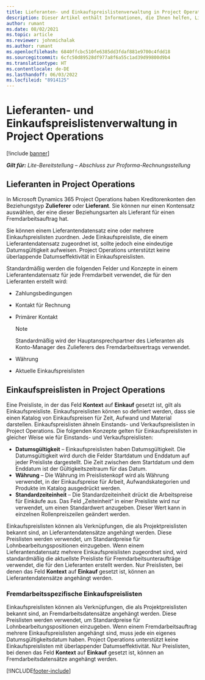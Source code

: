 ```yaml
---
title: Lieferanten- und Einkaufspreislistenverwaltung in Project Operations
description: Dieser Artikel enthält Informationen, die Ihnen helfen, Lieferantendaten und Preislisten für den Kauf von Unteraufträgen zu erstellen und zu pflegen.
author: rumant
ms.date: 08/02/2021
ms.topic: article
ms.reviewer: johnmichalak
ms.author: rumant
ms.openlocfilehash: 6840ffcbc510fe6385dd3fdaf881e9700c4fdd18
ms.sourcegitcommit: 6cfc50d89528df977a8f6a55c1ad39d99800d9b4
ms.translationtype: HT
ms.contentlocale: de-DE
ms.lasthandoff: 06/03/2022
ms.locfileid: "8914125"
---
```

# <a name="vendor-and-purchase-price-list-management-in-project-operations"></a>Lieferanten- und Einkaufspreislistenverwaltung in Project Operations

[!include [banner](../../includes/dataverse-preview.md)]

_**Gilt für:** Lite-Bereitstellung – Abschluss zur Proforma-Rechnungsstellung_

## <a name="vendors-in-project-operations"></a>Lieferanten in Project Operations

In Microsoft Dynamics 365 Project Operations haben Kreditorenkonten den Beziehungstyp **Zulieferer** oder **Lieferant**. Sie können nur einen Kontensatz auswählen, der eine dieser Beziehungsarten als Lieferant für einen Fremdarbeitsauftrag hat.

Sie können einem Lieferantendatensatz eine oder mehrere Einkaufspreislisten zuordnen. Jede Einkaufspreisliste, die einem Lieferantendatensatz zugeordnet ist, sollte jedoch eine eindeutige Datumsgültigkeit aufweisen. Project Operations unterstützt keine überlappende Datumseffektivität in Einkaufspreislisten.

Standardmäßig werden die folgenden Felder und Konzepte in einem Lieferantendatensatz für jede Fremdarbeit verwendet, die für den Lieferanten erstellt wird:

- Zahlungsbedingungen
- Kontakt für Rechnung
- Primärer Kontakt

    > [!NOTE]
    > Standardmäßig wird der Hauptansprechpartner des Lieferanten als Konto-Manager des Zulieferers des Fremdarbeitsvertrags verwendet.

- Währung
- Aktuelle Einkaufspreislisten

## <a name="purchase-price-lists-in-project-operations"></a>Einkaufspreislisten in Project Operations

Eine Preisliste, in der das Feld **Kontext** auf **Einkauf** gesetzt ist, gilt als Einkaufspreisliste. Einkaufspreislisten können so definiert werden, dass sie einen Katalog von Einkaufspreisen für Zeit, Aufwand und Material darstellen. Einkaufspreislisten ähneln Einstands- und Verkaufspreislisten in Project Operations. Die folgenden Konzepte gelten für Einkaufspreislisten in gleicher Weise wie für Einstands- und Verkaufspreislisten:

- **Datumsgültigkeit** – Einkaufspreislisten haben Datumsgültigkeit. Die Datumsgültigkeit wird durch die Felder Startdatum und Enddatum auf jeder Preisliste dargestellt. Die Zeit zwischen dem Startdatum und dem Enddatum ist der Gültigkeitszeitraum für das Datum.
- **Währung** – Die Währung im Preislistenkopf wird als Währung verwendet, in der Einkaufspreise für Arbeit, Aufwandskategorien und Produkte im Katalog ausgedrückt werden.
- **Standardzeiteinheit** – Die Standardzeiteinheit drückt die Arbeitspreise für Einkäufe aus. Das Feld „Zeiteinheit“ in einer Preisliste wird nur verwendet, um einen Standardwert anzugeben. Dieser Wert kann in einzelnen Rollenpreiszeilen geändert werden.

Einkaufspreislisten können als Verknüpfungen, die als Projektpreislisten bekannt sind, an Lieferantendatensätze angehängt werden. Diese Preislisten werden verwendet, um Standardpreise für Lohnbearbeitungspositionen einzugeben. Wenn einem Lieferantendatensatz mehrere Einkaufspreislisten zugeordnet sind, wird standardmäßig die aktuellste Preisliste für Fremdarbeitsunteraufträge verwendet, die für den Lieferanten erstellt werden. Nur Preislisten, bei denen das Feld **Kontext** auf **Einkauf** gesetzt ist, können an Lieferantendatensätze angehängt werden.

### <a name="subcontract-specific-purchase-price-lists"></a>Fremdarbeitsspezifische Einkaufspreislisten

Einkaufspreislisten können als Verknüpfungen, die als Projektpreislisten bekannt sind, an Fremdarbeitsdatensätze angehängt werden. Diese Preislisten werden verwendet, um Standardpreise für Lohnbearbeitungspositionen einzugeben. Wenn einem Fremdarbeitsauftrag mehrere Einkaufspreislisten angehängt sind, muss jede ein eigenes Datumsgültigkeitsdatum haben. Project Operations unterstützt keine Einkaufspreislisten mit überlappender Datumseffektivität. Nur Preislisten, bei denen das Feld **Kontext** auf **Einkauf** gesetzt ist, können an Fremdarbeitsdatensätze angehängt werden.

[!INCLUDE[footer-include](../../includes/footer-banner.md)]
